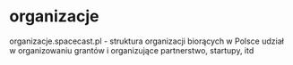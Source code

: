 # organizacje
organizacje.spacecast.pl -  struktura organizacji biorących w Polsce udział w organizowaniu grantów i organizujące partnerstwo, startupy, itd
